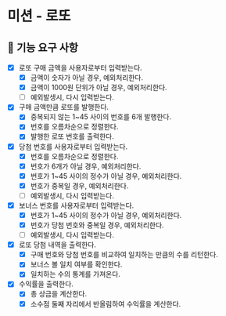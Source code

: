 # 미션 - 로또

## 🚀 기능 요구 사항

- [x] 로또 구매 금액을 사용자로부터 입력받는다.
  - [x] 금액이 숫자가 아닐 경우, 예외처리한다.
  - [x] 금액이 1000원 단위가 아닐 경우, 예외처리한다.
  - [ ] 예외발생시, 다시 입력받는다.
- [x] 구매 금액만큼 로또를 발행한다.
  - [x] 중복되지 않는 1~45 사이의 번호를 6개 발행한다.
  - [x] 번호를 오름차순으로 정렬한다.
  - [x] 발행한 로또 번호를 출력한다.
- [x] 당첨 번호를 사용자로부터 입력받는다.
  - [x] 번호를 오름차순으로 정렬한다.
  - [x] 번호가 6개가 아닐 경우, 예외처리한다.
  - [x] 번호가 1~45 사이의 정수가 아닐 경우, 예외처리한다.
  - [x] 번호가 중복일 경우, 예외처리한다.
  - [ ] 예외발생시, 다시 입력받는다.
- [x] 보너스 번호를 사용자로부터 입력받는다.
  - [x] 번호가 1~45 사이의 정수가 아닐 경우, 예외처리한다.
  - [x] 번호가 당첨 번호와 중복일 경우, 예외처리한다.
  - [ ] 예외발생시, 다시 입력받는다.
- [x] 로또 당첨 내역을 출력한다.
  - [x] 구매 번호와 당첨 번호를 비교하여 일치하는 만큼의 수를 리턴한다.
  - [x] 보너스 볼 일치 여부를 확인한다.
  - [x] 일치하는 수의 통계를 가져온다.
- [x] 수익률을 출력한다.
  - [x] 총 상금을 계산한다.
  - [x] 소수점 둘째 자리에서 반올림하여 수익률을 계산한다.
